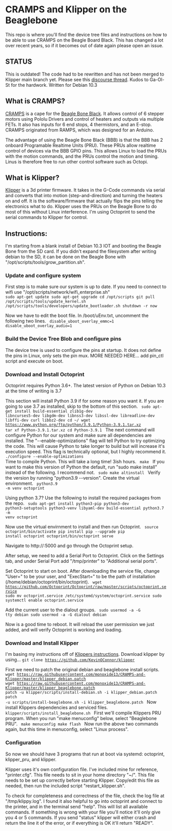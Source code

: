 # CRAMPS and Klipper on the Beaglebone
This repo is where you'll find the device tree files and instructions on how to be able to use CRAMPS on the Beagle Board Black. This has changed a lot over recent years, so if it becomes out of date again please open an issue.

## STATUS
This is outdated! The code had to be rewritten and has not been merged to Klipper main branch yet. Please see this [discourse thread](https://klipper.discourse.group/t/beaglebone-on-debian-11-7-searching-testers/14076). Kudos to Ga-Ol-St for the hardwork.
Written for Debian 10.3

## What is CRAMPS?
[CRAMPS](https://github.com/cdsteinkuehler/bobc_hardware/tree/CRAMPS/CRAMPS) is a cape for the [Beagle Bone Black](https://beagleboard.org/black). It allows control of 6 stepper motors using Pololu Drivers and control of heaters and outputs via multiple FETs. It also has inputs for 6 end stops, 4 thermistors, and an E-stop. CRAMPS originated from RAMPS, which was designed for an Arduino.

The advantage of using the Beagle Bone Black (BBB) is that the BBB has 2 onboard Programable Realtime Units (PRU). These PRUs allow realtime control of devices via the BBB GPIO pins. This allows Linux to load the PRUs with the motion commands, and the PRUs control the motion and timing. Linus is therefore free to run other control software such as Octopi.

## What is Klipper?
[Klipper](https://www.klipper3d.org) is a 3d printer firmware. It takes in the G-Code commands via serial and converts that into motion (step-and-direction) and turning the heaters on and off. It is the software/firmware that actually flips the pins telling the electronics what to do. Klipper uses the PRUs on the Beagle Bone to do most of this without Linux interference. I'm using Octoprint to send the serial commands to Klipper for control.

## Instructions:
I'm starting from a blank install of Debian 10.3 IOT and booting the Beagle Bone from the SD card. If you didn't expand the filesystem after writing debian to the SD, it can be done on the Beagle Bone with "/opt/scripts/tools/grow_partition.sh".

### Update and configure system
First step is to make sure our system is up to date. If you need to connect to wifi use "/opt/scripts/network/wifi_enterprise.sh"
<code>
sudo apt-get update
sudo apt-get upgrade
cd /opt/scripts
git pull
/opt/scripts/tools/update_kernel.sh
/opt/scripts/tools/developers/update_bootloader.sh
shutdown -r now
</code>

Now we have to edit the boot file. In /boot/uEnv.txt, uncomment the following two lines.
<code>
disable_uboot_overlay_emmc=1
disable_uboot_overlay_audio=1
</code>

### Build the Device Tree Blob and configure pins
The device tree is used to configure the pins at startup. It does not define the pins in Linux, only sets the pin mux.
MORE NEEDED HERE... add pin_ctl script and execute on boot.


### Download and Install Octoprint
Octoprint requires Python 3.6+. The latest version of Python on Debian 10.3 at the time of writing is 3.7

This section will install Python 3.9 if for some reason you want it. If you are going to use 3.7 as installed, skip to the bottom of this section.
<code>
sudo apt-get install build-essential zlib1g-dev libncurses5-dev libgdm-dev libnss3-dev libssl-dev libreadline-dev libffi-dev curl libbz2-dev
cd ~/
wget https://www.python.org/ftp/python/3.9.1/Python-3.9.1.tar.xz
tar xf Python-3.9.1.tar.xz
cd Python-3.9.1
</code>
The next command will configure Python for our system and make sure all dependencies are installed. The "--enable-optimizations" flag will tell Python to try optimizing the code. This will cause Python to take longer to build but will increase it's execution speed. This flag is technically optional, but I highly recommend it.
<code>
./configure --enable-optimizations
</code>
Time to compile Python. This will take a long time! 3ish hours.
<code>
make
</code>
If you want to make this version of Python the default, run "sudo make install" instead of the following. I recommend not.
<code>
sudo make altinstall
</code>
Verify the version by running "python3.9 --version".
Create the virtual environment.
<code>
python3.9 -m venv octoprint
</code>

Using python 3.7? Use the following to install the required packages from the repo.
<code>
sudo apt-get install python3-pip python3-dev python3-setuptools python3-venv libyaml-dev build-essential
python3.7 -m venv octoprint
</code>

Now use the virtual envirnment to install and then run Octoprint.
<code>
source octoprint/bin/activate
pip install pip --upgrade
pip install octoprint
octoprint/bin/octoprint serve
</code>

Navigate to http://<IP>:5000 and go through the Octoprint setup.

After setup, we need to add a Serial Port to Octoprint. Click on the Settings tab, and under Serial Port add "/tmp/printer" to "Additional serial ports".

Set Octoprint to start on boot. After downloading the service file, change "User=" to be your user, and "ExecStart=" to be the path of installation (/home/debian/octoprint/bin/octoprint).
<code>
wget https://github.com/Octoprint/Octoprint/raw/master/scripts/octoprint.service
sudo mv octoprint.service /etc/systemd/system/octoprint.service
sudo systemctl enable octoprint.service
</code>

Add the current user to the dialout groups.
<code>
sudo usermod -a -G tty debian
sudo usermod -a -G dialout debian
</code>

Now is a good time to reboot. It will reload the user permission we just added, and will verify Octoprint is working and loading.

### Download and Install Klipper
I'm basing my instructions off of [Klippers instructions](https://www.klipper3d.org/beaglebone.html).
Download klipper by using...
<code>git clone https://github.com/KevinOConnor/klipper</code>

First we need to patch the original debian and beaglebone install scripts.
<code>
wget https://raw.githubusercontent.com/monoxide13/CRAMPS-and-Klipper/master/klipper_debian.patch
wget https://raw.githubusercontent.com/monoxide13/CRAMPS-and-Klipper/master/klipper_beaglebone.patch
patch -u klipper/scripts/install-debian.sh -i klipper_debian.patch
patch -u scripts/install-beaglebone.sh -i klipper_beaglebone.patch
</code>
Now install Klippers dependencies and serviced files.
<code>
klipper/scripts/install_beaglebone.sh
</code>
First we'll compile Klippers PRU program. When you run "make menuconfig" below, select "Beaglebone PRU".
<code>
make menuconfig
make flash
</code>
Now run the above two commands again, but this time in menuconfig, select "Linux process".

### Configuration
So now we should have 3 programs that run at boot via systemd: octoprint, klipper_pru, and klipper.

Klipper uses it's own configuration file. I've included mine for reference, "printer.cfg". This file needs to sit in your home directory "~/". This file needs to be set up correctly before starting Klipper. Copy/edit this file as needed, then run the included script "restart_klipper.sh".

To check for completeness and correctness of the file, check the log file at "/tmp/klippy.log". I found it also helpful to go into octoprint and connect to the printer, and in the terminal send "help". This will list all available commands. If something is wrong with your file you'll notice it'll only give you 4 or 5 commands. If you send "status" klipper will either crash and return the line it of the error, or if everything is OK it'll return "READY".
